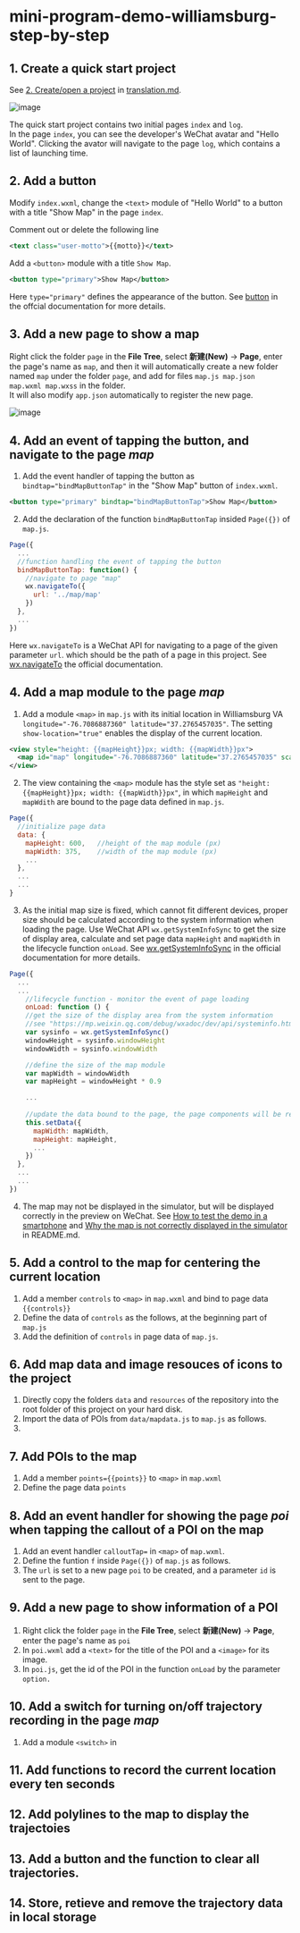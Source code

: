 # mini-program-demo-williamsburg-step-by-step

## 1. Create a quick start project

See [2. Create/open a project](/translation.md/#2-createopen-a-project) in [translation.md](/translation.md).

   ![image](http://portland.csis.u-tokyo.ac.jp/images/miniprogram/ide_newproj_newfolder.jpg)

The quick start project contains two initial pages `index` and `log`.  
In the page `index`, you can see the developer's WeChat avatar and "Hello World". Clicking the avator will navigate to the page `log`, which contains a list of launching time.

## 2. Add a button

Modify `index.wxml`, change the `<text>` module of "Hello World" to a button with a title "Show Map" in the page `index`.

   Comment out or delete the following line
```xml
<text class="user-motto">{{motto}}</text>
```

   Add a `<button>` module with a title `Show Map`.
   
   ```xml
   <button type="primary">Show Map</button>
   ```
   Here `type="primary"` defines the appearance of the button. See [button](http??) in the offcial documentation for more details.
   
## 3. Add a new page to show a map

Right click the folder `page` in the **File Tree**, select **新建(New)** -> **Page**, enter the page's name as `map`, and then it will automatically create a new folder named `map` under the folder `page`, and add for files `map.js map.json map.wxml map.wxss` in the folder.  
It will also modify `app.json` automatically to register the new page.

![image](http://portland.csis.u-tokyo.ac.jp/images/miniprogram/ide_edit_contextmenu_folder_page.jpg)

## 4. Add an event of tapping the button, and navigate to the page *map*

1. Add the event handler of tapping the button as `bindtap="bindMapButtonTap"` in the "Show Map" button of `index.wxml`.
```xml
<button type="primary" bindtap="bindMapButtonTap">Show Map</button>
```
2. Add the declaration of the function `bindMapButtonTap` insided `Page({})` of `map.js`.
```js
Page({
  ...
  //function handling the event of tapping the button
  bindMapButtonTap: function() {
    //navigate to page "map"
    wx.navigateTo({
      url: '../map/map'
    })
  },
  ...
})
```
Here `wx.navigateTo` is a WeChat API for navigating to a page of the given parameter `url`. which should be the path of a page in this project. See [wx.navigateTo]() the official documentation.
   
## 4. Add a map module to the page *map*
1. Add a module `<map>` in `map.js` with its initial location in Williamsburg VA `longitude="-76.7086887360" latitude="37.2765457035"`. The setting `show-location="true"` enables the display of the current location.
```xml
<view style="height: {{mapHeight}}px; width: {{mapWidth}}px">
  <map id="map" longitude="-76.7086887360" latitude="37.2765457035" scale="15" show-location="true" style="height: 100%; width: 100%"></map>
</view>
```
2. The view containing the `<map>` module has the style set as `"height: {{mapHeight}}px; width: {{mapWidth}}px"`, in which `mapHeight` and `mapWdith` are bound to the page data defined in `map.js`.
```js
Page({
  //initialize page data
  data: {
    mapHeight: 600,   //height of the map module (px)
    mapWidth: 375,    //width of the map module (px)
    ...
  },
  ...
  ...
}
```
3. As the initial map size is fixed, which cannot fit different devices, proper size should be calculated according to the system information when loading the page. Use WeChat API `wx.getSystemInfoSync` to get the size of display area, calculate and set page data `mapHeight` and `mapWidth` in the lifecycle function `onLoad`. See [wx.getSystemInfoSync](https://mp.weixin.qq.com/debug/wxadoc/dev/api/systeminfo.html#wxgetsysteminfosync) in the official documentation for more details.
```js
Page({
  ...
  ...
    //lifecycle function - monitor the event of page loading
    onLoad: function () {
    //get the size of the display area from the system information
    //see "https://mp.weixin.qq.com/debug/wxadoc/dev/api/systeminfo.html#wxgetsysteminfosync"
    var sysinfo = wx.getSystemInfoSync()
    windowHeight = sysinfo.windowHeight
    windowWidth = sysinfo.windowWidth

    //define the size of the map module
    var mapWidth = windowWidth
    var mapHeight = windowHeight * 0.9

    ...
    
    //update the data bound to the page, the page components will be refreshed with new sizes and positions
    this.setData({
      mapWidth: mapWidth,
      mapHeight: mapHeight,
      ...
    })
  },
  ...
  ...
})
```
4. The map may not be displayed in the simulator, but will be displayed correctly in the preview on WeChat. See [How to test the demo in a smartphone](/README.md/#how-to-test-the-demo-in-a-smartphone) and [Why the map is not correctly displayed in the simulator](/README.md/#why-the-map-is-not-correctly-displayed-in-the-simulator) in README.md.

## 5. Add a control to the map for centering the current location
1. Add a member `controls` to `<map>` in `map.wxml` and bind to page data `{{controls}}`
2. Define the data of `controls` as the follows, at the beginning part of `map.js`
3. Add the definition of `controls` in page data of `map.js`.

## 6. Add map data and image resouces of icons to the project
1. Directly copy the folders `data` and `resources` of the repository into the root folder of this project on your hard disk.
2. Import the data of POIs from `data/mapdata.js` to `map.js` as follows.
3. 

## 7. Add POIs to the map

1. Add a member `points={{points}}` to `<map>` in `map.wxml`
2. Define the page data `points`

## 8. Add an event handler for showing the page *poi* when tapping the callout of a POI on the map
1. Add an event handler `calloutTap=` in `<map>` of `map.wxml`.
2. Define the funtion `f` inside `Page({})` of `map.js` as follows.
3. The `url` is set to a new page `poi` to be created, and a parameter `id` is sent to the page.

## 9. Add a new page to show information of a POI

1. Right click the folder `page` in the **File Tree**, select **新建(New)** -> **Page**, enter the page's name as `poi`
2. In `poi.wxml` add a `<text>` for the title of the POI and a `<image>` for its image.
3. In `poi.js`, get the id of the POI in the function `onLoad` by the parameter `option.`

## 10. Add a switch for turning on/off trajectory recording in the page *map*
1. Add a module `<switch>` in

## 11. Add functions to record the current location every ten seconds

## 12. Add polylines to the map to display the trajectoies

## 13. Add a button and the function to clear all trajectories.

## 14. Store, retieve and remove the trajectory data in local storage
